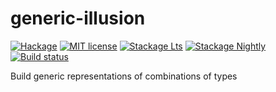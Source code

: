 # generic-illusion

[![Hackage](https://img.shields.io/hackage/v/generic-illusion.svg)](https://hackage.haskell.org/package/generic-illusion)
[![MIT license](https://img.shields.io/badge/license-MIT-blue.svg)](LICENSE)
[![Stackage Lts](http://stackage.org/package/generic-illusion/badge/lts)](http://stackage.org/lts/package/generic-illusion)
[![Stackage Nightly](http://stackage.org/package/generic-illusion/badge/nightly)](http://stackage.org/nightly/package/generic-illusion)
[![Build status](https://secure.travis-ci.org/enobayram/generic-illusion.svg)](https://travis-ci.org/enobayram/generic-illusion)

Build generic representations of combinations of types